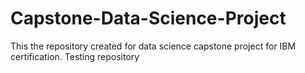 # Capstone-Data-Science-Project
This the repository created for data science capstone project for IBM certification.
Testing repository
